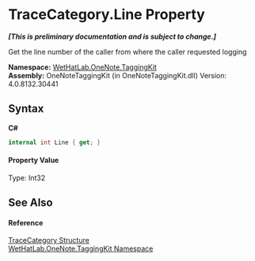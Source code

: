 # TraceCategory.Line Property 
 _**\[This is preliminary documentation and is subject to change.\]**_

Get the line number of the caller from where the caller requested logging

**Namespace:**&nbsp;<a href="4e00c8ac-fc03-0e6d-d2fd-b2c7565a9aa0.md">WetHatLab.OneNote.TaggingKit</a><br />**Assembly:**&nbsp;OneNoteTaggingKit (in OneNoteTaggingKit.dll) Version: 4.0.8132.30441

## Syntax

**C#**<br />
``` C#
internal int Line { get; }
```


#### Property Value
Type: Int32

## See Also


#### Reference
<a href="692608a8-5e77-ecb8-4fcd-0edae6dceac2.md">TraceCategory Structure</a><br /><a href="4e00c8ac-fc03-0e6d-d2fd-b2c7565a9aa0.md">WetHatLab.OneNote.TaggingKit Namespace</a><br />